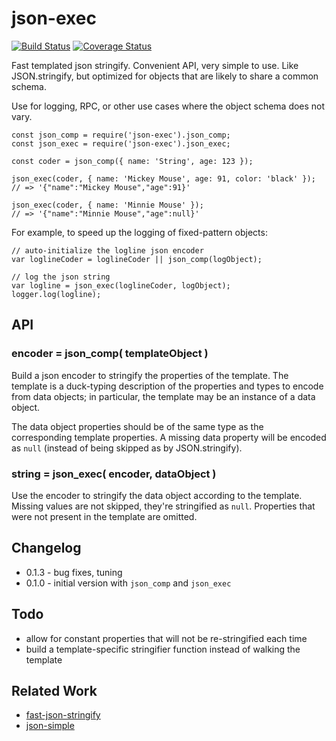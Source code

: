 json-exec
=========
[![Build Status](https://travis-ci.org/andrasq/node-json-exec.svg?branch=master)](https://travis-ci.org/andrasq/node-json-exec)
[![Coverage Status](https://coveralls.io/repos/github/andrasq/node-json-exec/badge.svg?branch=master)](https://coveralls.io/github/andrasq/node-json-exec?branch=master)

Fast templated json stringify.  Convenient API, very simple to use.  Like JSON.stringify,
but optimized for objects that are likely to share a common schema.

Use for logging, RPC, or other use cases where the object schema does not vary.

    const json_comp = require('json-exec').json_comp;
    const json_exec = require('json-exec').json_exec;

    const coder = json_comp({ name: 'String', age: 123 });

    json_exec(coder, { name: 'Mickey Mouse', age: 91, color: 'black' });
    // => '{"name":"Mickey Mouse","age":91}'

    json_exec(coder, { name: 'Minnie Mouse' });
    // => '{"name":"Minnie Mouse","age":null}'

For example, to speed up the logging of fixed-pattern objects:

    // auto-initialize the logline json encoder
    var loglineCoder = loglineCoder || json_comp(logObject);

    // log the json string
    var logline = json_exec(loglineCoder, logObject);
    logger.log(logline);


API
----------------

### encoder = json_comp( templateObject )

Build a json encoder to stringify the properties of the template.  The template is a
duck-typing description of the properties and types to encode from data objects; in
particular, the template may be an instance of a data object.

The data object properties should be of the same type as the corresponding template
properties.  A missing data property will be encoded as `null` (instead of being skipped as
by JSON.stringify).


### string = json_exec( encoder, dataObject )

Use the encoder to stringify the data object according to the template.  Missing values are
not skipped, they're stringified as `null`.  Properties that were not present in the template
are omitted.


Changelog
----------------

- 0.1.3 - bug fixes, tuning
- 0.1.0 - initial version with `json_comp` and `json_exec`


Todo
----------------

- allow for constant properties that will not be re-stringified each time
- build a template-specific stringifier function instead of walking the template


Related Work
----------------

- [fast-json-stringify](http://github.com/fastify/fast-json-stringify)
- [json-simple](http://github.com/andrasq/node-json-simple)
